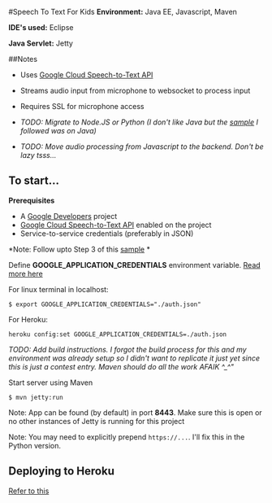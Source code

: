 #Speech To Text For Kids
**Environment:** Java EE, Javascript, Maven

**IDE's used:** Eclipse 

**Java Servlet:** Jetty


##Notes
- Uses [Google Cloud Speech-to-Text API](https://cloud.google.com/speech-to-text/)
- Streams audio input from microphone to websocket to process input
- Requires SSL for microphone access

- *TODO: Migrate to Node.JS  or Python (I don't like Java but the [sample](https://codelabs.developers.google.com/codelabs/speaking-with-a-webpage/index.html#0) I followed was on Java)*
- *TODO: Move audio processing from Javascript to the backend. Don't be lazy tsss...*





## To start...

**Prerequisites**
- A [Google Developers](https://developers.google.com/) project
- [Google Cloud Speech-to-Text API](https://cloud.google.com/speech-to-text/) enabled on the project
- Service-to-service credentials (preferably in JSON)

*Note: Follow upto Step 3 of this [sample](https://codelabs.developers.google.com/codelabs/speaking-with-a-webpage/index.html#0) *



Define **GOOGLE_APPLICATION_CREDENTIALS** environment variable. [Read more here](https://cloud.google.com/docs/authentication/production)


For linux terminal in localhost:
```
$ export GOOGLE_APPLICATION_CREDENTIALS="./auth.json"
```

For Heroku:
```
heroku config:set GOOGLE_APPLICATION_CREDENTIALS=./auth.json
```



*TODO: Add build instructions. I forgot the build process for this and my environment was already setup so I didn't want to replicate it just yet since this is just a contest entry. Maven should do all the work AFAIK ^_^"*

Start server using Maven

```
$ mvn jetty:run
```

Note: App can be found (by default) in port **8443**. Make sure this is open or no other instances of Jetty is running for this project

Note: You may need to explicitly prepend ```https://...```.  I'll fix this in the Python version.


## Deploying to Heroku
[Refer to this](https://github.com/heroku/devcenter-jetty-runner)